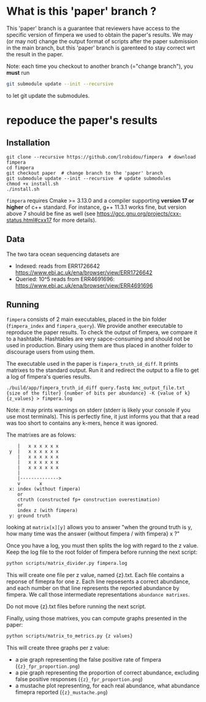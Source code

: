 # What is this 'paper' branch ?
This 'paper' branch is a guarantee that reviewers have access to the specific version of fimpera we used to obtain the paper's results. We may (or may not) change the output format of scripts after the paper submission in the main branch, but this 'paper' branch is garenteed to stay correct wrt the result in the paper.

Note: each time you checkout to another branch (="change branch"), you **must** run
```bash
git submodule update --init --recursive
```
to let git update the submodules.

# repoduce the paper's results
## Installation
```
git clone --recursive https://github.com/lrobidou/fimpera  # download fimpera
cd fimpera
git checkout paper  # change branch to the 'paper' branch
git submodule update --init --recursive  # update submodules
chmod +x install.sh
./install.sh
```
`fimpera` requires Cmake >= 3.13.0 and a compiler supporting **version 17 or higher** of c++ standard. For instance, g++ 11.3.1 works fine, but version above 7 should be fine as well (see https://gcc.gnu.org/projects/cxx-status.html#cxx17 for more details).

## Data
The two tara ocean sequencing datasets are 
 * Indexed: reads from ERR1726642 https://www.ebi.ac.uk/ena/browser/view/ERR1726642
 * Queried: 10^5 reads from ERR4691696: https://www.ebi.ac.uk/ena/browser/view/ERR4691696

## Running
`fimpera` consists of 2 main executables, placed in the bin folder (`fimpera_index` and `fimpera_query`). We provide another executable to reproduce the paper results. To check the output of fimpera, we compare it to a hashtable. Hashtables are very sapce-consuming and should not be used in production. Binary using them are thus placed in another folder to discourage users from using them.

The executable used in the paper is `fimpera_truth_id_diff`. It prints matrixes to the standard output. Run it and redirect the output to a file to get a log of fimpera's queries results.
```
./build/app/fimpera_truth_id_diff query.fastq kmc_output_file.txt {size of the filter} {number of bits per abundance} -K {value of k} {z_values} > fimpera.log
```
Note: it may prints warnings on stderr (stderr is likely your console if you use most terminals). This is perfectly fine, it just informs you that that a read was too short to contains any k-mers, hence it was ignored.

The matrixes are as folows:
```
    |   x x x x x x
 y  |   x x x x x x
    |   x x x x x x
    |   x x x x x x
    |   x x x x x x
    |
    |-------------->
    v       x
 x: index (without fimpera)
    or
    ctruth (constructed fp+ construction overestimation)
    or
    index z (with fimpera)
 y: ground truth
 ```

looking at `matrix[x][y]` allows you to answer "when the ground truth is y, how many time was the answer {without fimpera / with fimpera} x ?" 


Once you have a log, you must then splits the log with regard to the z value.
Keep the log file to the root folder of fimpera before running the next script:
```bash
python scripts/matrix_divider.py fimpera.log
```
This will create one file per z value, named {z}.txt. Each file contains a reponse of fimepra for one z. Each line repsesents a correct abundance, and each number on that line represents the reported abundance by fimpera. We call those intermediate representations `abundance matrixes`.

Do not move {z}.txt files before running the next script.

Finally, using those matrixes, you can compute graphs presented in the paper:
```bash
python scripts/matrix_to_metrics.py {z values}
```
This will create three graphs per z value:
- a pie graph representing the false positive rate of fimpera (`{z}_fpr_proportion.png`)
- a pie graph representing the proportion of correct abundance, excluding false positive responses (`{z}_fpr_proportion.png`)
- a mustache plot representing, for each real abundance, what abundance fimepra reported (`{z}_mustache.png`)
